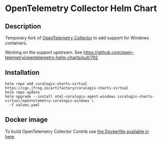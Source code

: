 # OpenTelemetry Collector Helm Chart

## Description

Temporary fork of [OpenTelemetry Collector](https://github.com/open-telemetry/opentelemetry-collector) to add support for Windows containers.

Working on the support upstream. See https://github.com/open-telemetry/opentelemetry-helm-charts/pull/792

## Installation

```
helm repo add coralogix-charts-virtual https://cgx.jfrog.io/artifactory/coralogix-charts-virtual
helm repo update
helm upgrade --install otel-coralogix-agent-windows coralogix-charts-virtual/opentelemetry-coralogix-windows \
  -f values.yaml
```

## Docker image

To build OpenTelemetry Collector Contrib use [the Dockerfile available in here](https://github.com/coralogix/telemetry-shippers/tree/master/otel-agent/otel-collector-windows-image).
